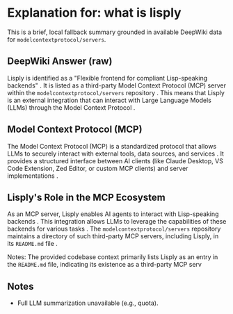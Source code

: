 # Explanation for: what is lisply

This is a brief, local fallback summary grounded in available DeepWiki data for `modelcontextprotocol/servers`.

## DeepWiki Answer (raw)
Lisply is identified as a "Flexible frontend for compliant Lisp-speaking backends" . It is listed as a third-party Model Context Protocol (MCP) server within the `modelcontextprotocol/servers` repository . This means that Lisply is an external integration that can interact with Large Language Models (LLMs) through the Model Context Protocol  .

## Model Context Protocol (MCP)
The Model Context Protocol (MCP) is a standardized protocol that allows LLMs to securely interact with external tools, data sources, and services . It provides a structured interface between AI clients (like Claude Desktop, VS Code Extension, Zed Editor, or custom MCP clients) and server implementations .

## Lisply's Role in the MCP Ecosystem
As an MCP server, Lisply enables AI agents to interact with Lisp-speaking backends . This integration allows LLMs to leverage the capabilities of these backends for various tasks . The `modelcontextprotocol/servers` repository maintains a directory of such third-party MCP servers, including Lisply, in its `README.md` file  .

Notes:
The provided codebase context primarily lists Lisply as an entry in the `README.md` file, indicating its existence as a third-party MCP serv

## Notes
- Full LLM summarization unavailable (e.g., quota).
